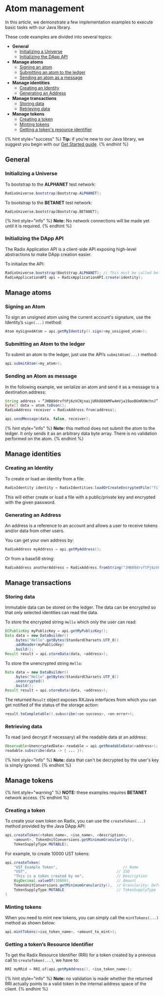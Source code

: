 # Atom management

In this article, we demonstrate a few implementation examples to execute basic tasks with our Java library.

These code examples are divided into several topics:

* **General**
  * [Initializing a Universe](code-examples.md#initializing-a-universe)
  * [Initializing the DApp API](code-examples.md#initializing-the-dapp-api)
* **Manage atoms**
  * [Signing an atom](code-examples.md#docs-internal-guid-57047dd8-7fff-3eed-f01d-8e2d3fbcf21d)
  * [Submitting an atom to the ledger](code-examples.md#submitting-an-atom-to-the-ledger)
  * [Sending an atom as a message](code-examples.md#sending-an-atom-as-message)
* **Manage identities**
  * [Creating an Identity](code-examples.md#creating-an-identity)
  * [Generating an Address](code-examples.md#generating-an-address)
* **Manage transactions**
  * [Storing data](code-examples.md#storing-data)
  * [Retrieving data](code-examples.md#retrieving-data)
* **Manage tokens**
  * [Creating a token](code-examples.md#docs-internal-guid-3b764101-7fff-8baf-1c30-62c69f61072e)
  * [Minting tokens](code-examples.md#minting-tokens)
  * [Getting a token's resource identifier](code-examples.md#getting-a-tokens-resource-identifier)

{% hint style="success" %}
**Tip:** if you're new to our Java library, we suggest you begin with our [Get Started guide](get-started.md).
{% endhint %}

## General

### Initializing a Universe

To bootstrap to the **ALPHANET** test network:

```java
RadixUniverse.bootstrap(Bootstrap.ALPHANET);
```

To bootstrap to the **BETANET** test network:

```text
RadixUniverse.bootstrap(Bootstrap.BETANET);
```

{% hint style="info" %}
**Note:** No network connections will be made yet until it is required.
{% endhint %}

### Initializing the DApp API

The Radix Application API is a client-side API exposing high-level abstractions to make DApp creation easier. 

To initialize the API:

```java
RadixUniverse.bootstrap(Bootstrap.ALPHANET); // This must be called before RadixApplicationAPI.create()
RadixApplicationAPI api = RadixApplicationAPI.create(identity);
```

## Manage atoms

### Signing an Atom <a id="docs-internal-guid-57047dd8-7fff-3eed-f01d-8e2d3fbcf21d"></a>

To sign an unsigned atom using the current account's signature, use the Identity’s `sign(...)` method:

```java
Atom mySignedAtom = api.getMyIdentity().sign(<my_unsigned_atom>);
```

### Submitting an Atom to the ledger

To submit an atom to the ledger, just use the API’s `submitAtom(...)` method:

```java
api.submitAtom(<my_atom>);
```

### Sending an Atom as message

In the following example, we serialize an atom and send it as a message to a destination address:

```java
String address = “JHB89drvftPj6zVCNjnaijURk8D8AMFw4mVja19aoBGmRXWchnJ”;
byte[] data = atom.toDson();
RadixAddress receiver = RadixAddress.from(address);

api.sendMessage(data, false, receiver);
```

{% hint style="info" %}
**Note:** this method does not submit the atom to the ledger. It only sends it as an arbitrary data byte array. There is no validation performed on the atom.
{% endhint %}

## Manage identities

### Creating an Identity

To create or load an identity from a file:

```java
RadixIdentity identity = RadixIdentities.loadOrCreateEncryptedFile("filename.key", "password");
```

This will either create or load a file with a public/private key and encrypted with the given password.

### Generating an Address

An address is a reference to an account and allows a user to receive tokens and/or data from other users.

You can get your own address by:

```java
RadixAddress myAddress = api.getMyAddress();
```

Or from a base58 string:

```java
RadixAddress anotherAddress = RadixAddress.fromString("JHB89drvftPj6zVCNjnaijURk8D8AMFw4mVja19aoBGmRXWchnJ");
```

## Manage transactions

### Storing data

Immutable data can be stored on the ledger. The data can be encrypted so that only selected identities can read the data.

To store the encrypted string `Hello` which only the user can read:

```java
ECPublicKey myPublicKey = api.getMyPublicKey();
Data data = new DataBuilder()
    .bytes("Hello".getBytes(StandardCharsets.UTF_8))
    .addReader(myPublicKey)
    .build();
Result result = api.storeData(data, <address>);
```

To store the unencrypted string `Hello`:

```java
Data data = new DataBuilder()
    .bytes("Hello".getBytes(StandardCharsets.UTF_8))
    .unencrypted()
    .build();
Result result = api.storeData(data, <address>);
```

The returned `Result` object exposes RXJava interfaces from which you can get notified of the status of the storage action:

```java
result.toCompletable().subscribe(<on-success>, <on-error>);
```

### Retrieving data

To read \(and decrypt if necessary\) all the readable data at an address:

```java
Observable<UnencryptedData> readable = api.getReadableData(<address>);
readable.subscribe(data -> { ... });
```

{% hint style="info" %}
**Note:** data that can't be decrypted by the user's key is simply ignored.
{% endhint %}

## Manage tokens

{% hint style="warning" %}
**NOTE:** these examples requires **BETANET** network access.
{% endhint %}

### Creating a token <a id="docs-internal-guid-3b764101-7fff-8baf-1c30-62c69f61072e"></a>

To create your own token on Radix, you can use the `createToken(...)` method provided by the Java DApp API:

```java
api.createToken(<token_name>, <iso_name>, <description>, 
    <amount>, TokenUnitConversions.getMinimumGranularity(), 
    TokenSupplyType.MUTABLE);
```

For example, to create 10000 UST tokens:

```java
api.createToken(
    "UST Example Token",                              // Name
    "UST",                                         // ISO
    "This is a token created by me",               // Description
    BigDecimal.valueOf(10000),                     // Amount
    TokenUnitConversions.getMinimumGranularity(),  // Granularity: Default is 10^18
    TokenSupplyType.MUTABLE                        // TokenSupplyType
)    
```

### Minting tokens

When you need to mint new tokens, you can simply call the `mintTokens(...)` method as shown below:

```java
api.mintTokens(<iso_token_name>, <amount_to_mint>);
```

### Getting a token’s Resource Identifier

To get the Radix Resource Identifier \(RRI\) for a token created by a previous call to `createToken(...)`, we have to:

```java
RRI myRRid = RRI.of(api.getMyAddress(), <iso_token_name>);
```

{% hint style="info" %}
**Note:** no validation is made whether the returned RRI actually points to a valid token in the internal address space of the client.
{% endhint %}

